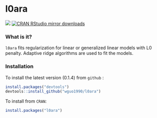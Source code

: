 l0ara
===

[![](http://www.r-pkg.org/badges/version/l0ara)](https://cran.r-project.org/package=l0ara)
[![CRAN RStudio mirror downloads](http://cranlogs.r-pkg.org/badges/l0ara)](https://cran.r-project.org/package=l0ara)

### What is it?

`l0ara` fits regularization for linear or generalized linear models with L0 penalty.  Adaptive ridge algorithms are used to fit the models.

### Installation
To install the latest version (0.1.4) from `github` :
```r
install.packages("devtools")
devtools::install_github("wguo1990/l0ara")
```

To install from `CRAN`:
```r
install.packages("l0ara")
```

